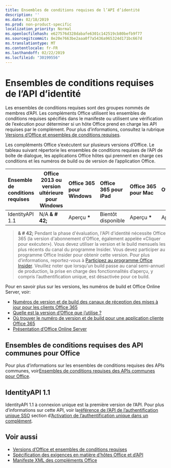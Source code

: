 ```yaml
---
title: Ensembles de conditions requises de l’API d’identité
description: ''
ms.date: 02/18/2019
ms.prod: non-product-specific
localization_priority: Normal
ms.openlocfilehash: e627576d328dabafe6301c142519cb80befb9f77
ms.sourcegitcommit: 8e20e7663be2aaa0f7a5436a965324d171bc667d
ms.translationtype: MT
ms.contentlocale: fr-FR
ms.lasthandoff: 02/22/2019
ms.locfileid: "30199556"
---
```

# <a name="identity-api-requirement-sets"></a>Ensembles de conditions requises de l’API d’identité

Les ensembles de conditions requises sont des groupes nommés de membres d’API. Les compléments Office utilisent les ensembles de conditions requises spécifiés dans le manifeste ou utilisent une vérification de l’exécution pour déterminer si un hôte Office prend en charge les API requises par le complément. Pour plus d’informations, consultez la rubrique [Versions d’Office et ensembles de conditions requises](https://docs.microsoft.com/office/dev/add-ins/develop/office-versions-and-requirement-sets).

Les compléments Office s’exécutent sur plusieurs versions d’Office. Le tableau suivant répertorie les ensembles de conditions requises de l’API de boîte de dialogue, les applications Office hôtes qui prennent en charge ces conditions et les numéros de build ou de version de l’application Office.

|  Ensemble de conditions requises  | Office 2013 ou version ultérieure pour Windows | Office 365 pour Windows   |  Office 365 pour iPad  |  Office 365 pour Mac  | Office Online  | SharePoint Online | OneDrive.com |Outlook.com et Exchange Online|
|:-----|-----|:-----|:-----|:-----|:-----|:-----|:-----|:-----|
| IdentityAPI 1.1  | N/A **& # 42;** | Aperçu **&#42;** | Bientôt disponible | Aperçu **&#42;**| Aperçu | Aperçu| Bientôt disponible | Bientôt disponible |

> **& # 42;** Pendant la phase d'évaluation, l'API d'identité nécessite Office 365 (la version d'abonnement d'Office, également appelée «Cliquer pour exécuter»). Vous devez utiliser la version et le build mensuels les plus récents du canal du programme Insider. Vous devez participer au programme Office Insider pour obtenir cette version. Pour plus d’informations, reportez-vous à [Participez au programme Office Insider](https://products.office.com/office-insider?tab=tab-1). Veuillez noter que lorsqu’un build passe au canal semi-annuel de production, la prise en charge des fonctionnalités d’aperçu, y compris l’authentification unique, est désactivée pour ce build.

Pour en savoir plus sur les versions, les numéros de build et Office Online Server, voir:

- [Numéros de version et de build des canaux de réception des mises à jour pour les clients Office 365](https://support.office.com/article/version-and-build-numbers-of-update-channel-releases-ae942449-1fca-4484-898b-a933ea23def7)
- [Quelle est la version d’Office que j’utilise ?](https://support.office.com/article/What-version-of-Office-am-I-using-932788b8-a3ce-44bf-bb09-e334518b8b19)
- [Où trouver le numéro de version et de build pour une application cliente Office 365](https://support.office.com/article/version-and-build-numbers-of-update-channel-releases-ae942449-1fca-4484-898b-a933ea23def7)
- [Présentation d’Office Online Server](https://docs.microsoft.com/officeonlineserver/office-online-server-overview)

## <a name="office-common-api-requirement-sets"></a>Ensembles de conditions requises des API communes pour Office

Pour plus d’informations sur les ensembles de conditions requises des APIs communes, voir[Ensembles de conditions requises des APIs communes pour Office](office-add-in-requirement-sets.md).

## <a name="identityapi-11"></a>IdentityAPI 1.1 

IdentityAPI 1.1 à connexion unique est la première version de l’API. Pour plus d’informations sur cette API, voir la[référence de l’API de l’authentification unique SSO](https://docs.microsoft.com/office/dev/add-ins/develop/sso-in-office-add-ins#sso-api-reference) section d’[Activation de l’authentification unique dans un complément](https://docs.microsoft.com/office/dev/add-ins/develop/sso-in-office-add-ins).

## <a name="see-also"></a>Voir aussi

- [Versions d’Office et ensembles de conditions requises](https://docs.microsoft.com/office/dev/add-ins/develop/office-versions-and-requirement-sets)
- [Spécification des exigences en matière d’hôtes Office et d’API](https://docs.microsoft.com/office/dev/add-ins/develop/specify-office-hosts-and-api-requirements)
- [Manifeste XML des compléments Office](https://docs.microsoft.com/office/dev/add-ins/develop/add-in-manifests)
